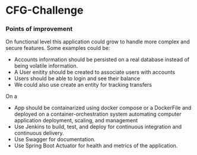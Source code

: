 # CFG-Challenge

### Points of improvement
On functional level this application could grow to handle more complex and secure features. Some examples could be:
* Accounts information should be persisted on a real database instead of being volatile information.
* A User enitity should be created to associate users with accounts
* Users should be able to login and see their balance
* We could also use create an entity for tracking transfers

On a 
* App should be containarized using docker compose or a DockerFile and deployed on a container-orchestration system automating computer application deployment, scaling, and management
* Use Jenkins to build, test, and deploy for continuous integration and continuous delivery.
* Use Swagger for documentation.
* Use Spring Boot Actuator for health and metrics of the application.
